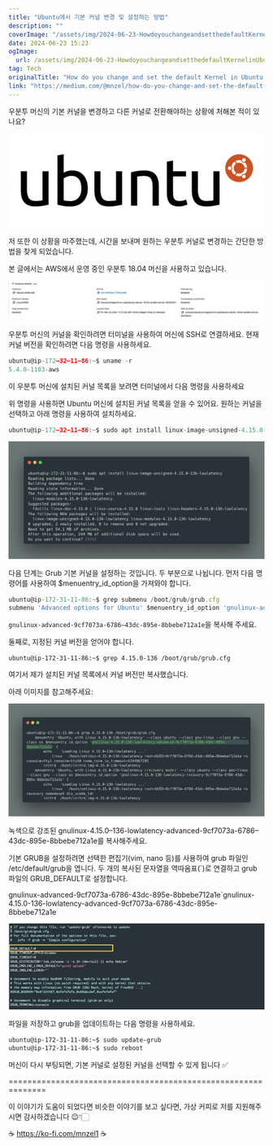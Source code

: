 ```yaml
---
title: "Ubuntu에서 기본 커널 변경 및 설정하는 방법"
description: ""
coverImage: "/assets/img/2024-06-23-HowdoyouchangeandsetthedefaultKernelinUbuntuMachine_0.png"
date: 2024-06-23 15:23
ogImage: 
  url: /assets/img/2024-06-23-HowdoyouchangeandsetthedefaultKernelinUbuntuMachine_0.png
tag: Tech
originalTitle: "How do you change and set the default Kernel in Ubuntu Machine?"
link: "https://medium.com/@mnzel/how-do-you-change-and-set-the-default-kernel-in-ubuntu-machine-7ad1107e1b6f"
---
```



우분투 머신의 기본 커널을 변경하고 다른 커널로 전환해야하는 상황에 처해본 적이 있나요?

![이미지](/assets/img/2024-06-23-HowdoyouchangeandsetthedefaultKernelinUbuntuMachine_0.png)

저 또한 이 상황을 마주했는데, 시간을 보내며 원하는 우분투 커널로 변경하는 간단한 방법을 찾게 되었습니다.

본 글에서는 AWS에서 운영 중인 우분투 18.04 머신을 사용하고 있습니다.

<div class="content-ad"></div>


<img src="/assets/img/2024-06-23-HowdoyouchangeandsetthedefaultKernelinUbuntuMachine_1.png" />

우분투 머신의 커널을 확인하려면 터미널을 사용하여 머신에 SSH로 연결하세요. 현재 커널 버전을 확인하려면 다음 명령을 사용하세요.

```js
ubuntu@ip-172–32–11–86:~$ uname -r
5.4.0-1103-aws
```

이 우분투 머신에 설치된 커널 목록을 보려면 터미널에서 다음 명령을 사용하세요


<div class="content-ad"></div>


위 명령을 사용하면 Ubuntu 머신에 설치된 커널 목록을 얻을 수 있어요. 원하는 커널을 선택하고 아래 명령을 사용하여 설치하세요.

```js
ubuntu@ip-172–32–11–86:~$ sudo apt install linux-image-unsigned-4.15.0-136-lowlatency
```

<img src="/assets/img/2024-06-23-HowdoyouchangeandsetthedefaultKernelinUbuntuMachine_2.png" /> 


<div class="content-ad"></div>

다음 단계는 Grub 기본 커널을 설정하는 것입니다. 두 부분으로 나뉩니다. 먼저 다음 명령어를 사용하여 $menuentry_id_option을 가져와야 합니다.

```js
ubuntu@ip-172-31-11-86:~$ grep submenu /boot/grub/grub.cfg
submenu 'Advanced options for Ubuntu' $menuentry_id_option 'gnulinux-advanced-9cf7073a-6786-43dc-895e-8bbebe712a1e' {
```

`gnulinux-advanced-9cf7073a-6786–43dc-895e-8bbebe712a1e`을 복사해 주세요.

둘째로, 지정된 커널 버전을 얻어야 합니다.

<div class="content-ad"></div>

```plaintext
ubuntu@ip-172-31-11-86:~$ grep 4.15.0-136 /boot/grub/grub.cfg
```

여기서 제가 설치된 커널 목록에서 커널 버전만 복사했습니다.

아래 이미지를 참고해주세요:

![그림](/assets/img/2024-06-23-HowdoyouchangeandsetthedefaultKernelinUbuntuMachine_3.png)

녹색으로 강조된 gnulinux-4.15.0–136-lowlatency-advanced-9cf7073a-6786–43dc-895e-8bbebe712a1e를 복사해주세요.


<div class="content-ad"></div>

기본 GRUB을 설정하려면 선택한 편집기(vim, nano 등)를 사용하여 grub 파일인 /etc/default/grub을 엽니다. 두 개의 복사된 문자열을 역따옴표(`)로 연결하고 grub 파일의 GRUB_DEFAULT로 설정합니다.

gnulinux-advanced-9cf7073a-6786-43dc-895e-8bbebe712a1e`gnulinux-4.15.0-136-lowlatency-advanced-9cf7073a-6786-43dc-895e-8bbebe712a1e

![이미지](/assets/img/2024-06-23-HowdoyouchangeandsetthedefaultKernelinUbuntuMachine_4.png)

파일을 저장하고 grub을 업데이트하는 다음 명령을 사용하세요.

<div class="content-ad"></div>

```bash
ubuntu@ip-172-31-11-86:~$ sudo update-grub
ubuntu@ip-172-31-11-86:~$ sudo reboot
```

머신이 다시 부팅되면, 기본 커널로 설정된 커널을 선택할 수 있게 됩니다 ✅

==============================================================

이 이야기가 도움이 되었다면 비슷한 이야기를 보고 싶다면, 가상 커피로 저를 지원해주시면 감사하겠습니다 😉👇🏻


<div class="content-ad"></div>

☕ https://ko-fi.com/mnzel1 ☕